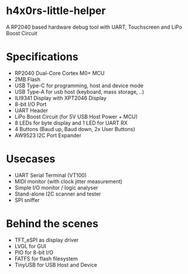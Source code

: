 # h4x0rs-little-helper
A RP2040 based hardware debug tool with UART, Touchscreen and LiPo Boost Circuit

# Specifications
* RP2040 Dual-Core Cortex M0+ MCU
* 2MB Flash
* USB Type-C for programming, host and device mode
* USB Type-A for usb host (keyboard, mass storage, ..)
* ILI9341 Display with XPT2046 Display
* 8-bit I/O Port
* UART Header
* LiPo Boost Circuit (for 5V USB Host Power + MCU)
* 8 LEDs for byte display and 1 LED for UART RX
* 4 Buttons (Baud up, Baud down, 2x User Buttons)
* AW9523 I2C Port Expander

# Usecases
* UART Serial Terminal (VT100)
* MIDI monitor (with clock jitter measurement)
* Simple I/O monitor / logic analyser
* Stand-alone I2C scanner and tester
* SPI sniffer

# Behind the scenes
* TFT_eSPI as display driver
* LVGL for GUI
* PIO for 8-bit I/O
* FATFS for flash filesystem
* TinyUSB for USB Host and Device
